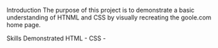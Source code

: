 Introduction
The purpose of this project is to demonstrate a basic understanding of
HTNML and CSS by visually recreating the goole.com home page.

Skills Demonstrated
HTML -
CSS -